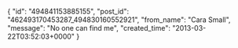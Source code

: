  {
   "id": "494841153885155",
   "post_id": "462493170453287_494830160552921",
   "from_name": "Cara Small",
   "message": "No one can find me",
   "created_time": "2013-03-22T03:52:03+0000"
 }
